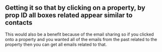 ## Getting it so that by clicking on a property, by prop ID all boxes related appear similar to contacts

This would also be a benefit because of the email sharing so if you clicked onto a property and you wanted all of the emails from the past related to the property then you can get all emails related to that. 

